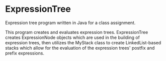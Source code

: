 # ExpressionTree
Expression tree program written in Java for a class assignment.

This program creates and evaluates expression trees.  ExpressionTree creates ExpressionNode objects which are used in the building of expression trees, then utilizes the MyStack class to create LinkedList-based stacks which allow for the evaluation of the expression trees' postfix and prefix expressions.
